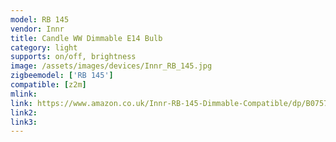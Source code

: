 ```yaml
---
model: RB 145
vendor: Innr
title: Candle WW Dimmable E14 Bulb
category: light
supports: on/off, brightness
image: /assets/images/devices/Innr_RB_145.jpg
zigbeemodel: ['RB 145']
compatible: [z2m]
mlink: 
link: https://www.amazon.co.uk/Innr-RB-145-Dimmable-Compatible/dp/B0757YYYW8/
link2: 
link3: 
---
```

